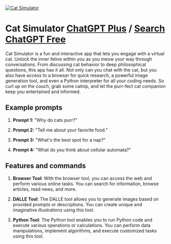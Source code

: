 
[![Cat Simulator](https://files.oaiusercontent.com/file-jFsGGBTJVeQC04QxwtS7VfGt?se=2123-10-18T01%3A24%3A05Z&sp=r&sv=2021-08-06&sr=b&rscc=max-age%3D31536000%2C%20immutable&rscd=attachment%3B%20filename%3Da444d5f7-b1c0-4429-9e15-b707d4a86b5b.png&sig=sXdH5LKDw0NICBVyLlaq6akZMMF/TqBU9/dbKIeQ8eo%3D)](https://chat.openai.com/g/g-um3cunxZn-cat-simulator)

# Cat Simulator [ChatGPT Plus](https://chat.openai.com/g/g-um3cunxZn-cat-simulator) / [Search ChatGPT Free](https://gptcall.net/index.html#/?search=Cat%20Simulator)

Cat Simulator is a fun and interactive app that lets you engage with a virtual cat. Unlock the inner feline within you as you meow your way through conversations. From discussing cat behavior to deep philosophical questions, this app has it all. Not only can you chat with the cat, but you also have access to a browser for quick research, a powerful image generation tool, and even a Python interpreter for all your coding needs. So curl up on the couch, grab some catnip, and let the purr-fect cat companion keep you entertained and informed.

## Example prompts

1. **Prompt 1:** "Why do cats purr?"

2. **Prompt 2:** "Tell me about your favorite food."

3. **Prompt 3:** "What's the best spot for a nap?"

4. **Prompt 4:** "What do you think about cellular automata?"

## Features and commands

1. **Browser Tool**: With the browser tool, you can access the web and perform various online tasks. You can search for information, browse articles, read news, and more.

2. **DALLE Tool**: The DALLE tool allows you to generate images based on provided prompts or descriptions. You can create unique and imaginative illustrations using this tool.

3. **Python Tool**: The Python tool enables you to run Python code and execute various operations or calculations. You can perform data manipulations, implement algorithms, and execute customized tasks using this tool.


